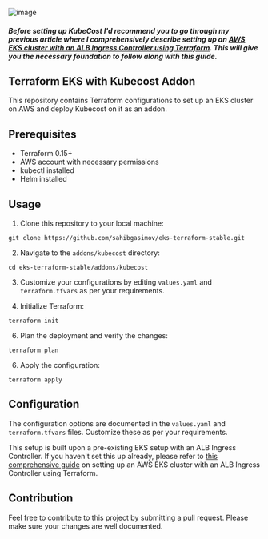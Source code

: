 ![image](https://github.com/sahibgasimov/eks-terraform-stable/assets/100177153/b415d107-d5dc-49e0-a2c2-805026171bb1)


##### Before setting up KubeCost  I'd recommend you to go through my previous article where I comprehensively describe setting up an [AWS EKS cluster with an ALB Ingress Controller using Terraform](https://medium.com/@sahibgasimov/terraform-mastery-deploying-eks-cluster-custom-module-with-alb-ingress-controller-and-external-dns-9fe328de9f95). This will give you the necessary foundation to follow along with this guide.


## Terraform EKS with Kubecost Addon

This repository contains Terraform configurations to set up an EKS cluster on AWS and deploy Kubecost on it as an addon. 


## Prerequisites

- Terraform 0.15+
- AWS account with necessary permissions
- kubectl installed
- Helm installed

## Usage

1. Clone this repository to your local machine:
```
git clone https://github.com/sahibgasimov/eks-terraform-stable.git
```

2. Navigate to the `addons/kubecost` directory:

```
cd eks-terraform-stable/addons/kubecost
```

3. Customize your configurations by editing `values.yaml` and `terraform.tfvars` as per your requirements.

4. Initialize Terraform:
   
```
terraform init
```

6. Plan the deployment and verify the changes:

```
terraform plan
```

6. Apply the configuration:

```
terraform apply
```


## Configuration

The configuration options are documented in the `values.yaml` and `terraform.tfvars` files. Customize these as per your requirements. 

This setup is built upon a pre-existing EKS setup with an ALB Ingress Controller. If you haven't set this up already, please refer to [this comprehensive guide](https://medium.com/@sahibgasimov/terraform-mastery-deploying-eks-cluster-custom-module-with-alb-ingress-controller-and-external-dns-9fe328de9f95) on setting up an AWS EKS cluster with an ALB Ingress Controller using Terraform.

## Contribution

Feel free to contribute to this project by submitting a pull request. Please make sure your changes are well documented.
